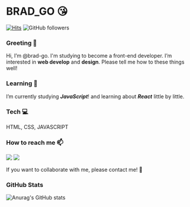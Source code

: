 # BRAD_GO 😘

[![Hits](https://hits.seeyoufarm.com/api/count/incr/badge.svg?url=https%3A%2F%2Fgithub.com%2Fbrad-go%2Fhit-counter&count_bg=%2379C83D&title_bg=%23555555&icon=github.svg&icon_color=%23FFFCFC&title=Hits&edge_flat=false)](https://hits.seeyoufarm.com)
![GitHub followers](https://img.shields.io/github/followers/brad-go?label=Followers&logo=gitHub)

### Greeting 👋 
Hi, I’m @brad-go. I'm studying to become a front-end developer. I’m interested in **web develop** and **design**. Please tell me how to these things well!

### Learning 🌱 

I’m currently studying _**JavaScript**_! and learning about _**React**_ little by little.

### Tech 💻

HTML, CSS, JAVASCRIPT

### How to reach me 📫

<a href="mailto:dhjk35@gmail.com" target="_blank"><img src="https://img.shields.io/badge/dhjk35@gmail.com-EA4335?style=flat-square&logo=Gmail&logoColor=white"/></a>
<a href="https://www.instagram.com/brad_go95" target="_blank"><img src="https://img.shields.io/badge/brad_go95-E4405F?style=flat-square&logo=instagram&logoColor=white"/></a>

If you want to collaborate with me, please contact me! 💞️ 

### GitHub Stats

![Anurag's GitHub stats](https://github-readme-stats.vercel.app/api?username=brad-go&show_icons=true&theme=default)

<!-- ![Anurag's GitHub stats](https://github-readme-stats.vercel.app/api?username=brad-go&show_icons=true&theme=default)
theme's I like: default, vue, react, slate-orange, discord-old-blurple

 [![Top Langs](https://github-readme-stats.vercel.app/api/top-langs/?username=brad-go&layout=compact&theme=default&langs_count=10)](https://github.com/anuraghazra/github-readme-stats)

[![Solved.ac 프로필](http://mazassumnida.wtf/api/v2/generate_badge?boj=dhjk35)](https://solved.ac/dhjk35) -->

<!---
brad-go/brad-go is a ✨ special ✨ repository because its `README.md` (this file) appears on your GitHub profile.
You can click the Preview link to take a look at your changes.
--->

